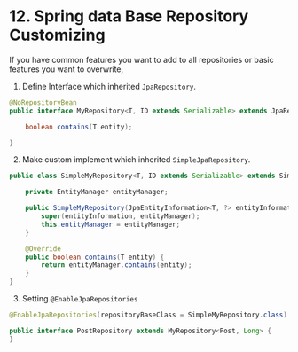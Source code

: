 # 12. Spring data Base Repository Customizing

If you have common features you want to add to all repositories or basic features you want to overwrite,

1. Define Interface which inherited `JpaRepository`.

~~~java
@NoRepositoryBean
public interface MyRepository<T, ID extends Serializable> extends JpaRepository<T, ID> {

    boolean contains(T entity);

}
~~~

2. Make custom implement which inherited `SimpleJpaRepository`.

~~~java
public class SimpleMyRepository<T, ID extends Serializable> extends SimpleJpaRepository<T, ID> implements MyRepository<T, ID> {

    private EntityManager entityManager;

    public SimpleMyRepository(JpaEntityInformation<T, ?> entityInformation, EntityManager entityManager) {
        super(entityInformation, entityManager);
        this.entityManager = entityManager;
    }

    @Override
    public boolean contains(T entity) {
        return entityManager.contains(entity);
    }
}
~~~

3. Setting `@EnableJpaRepositories`

~~~java
@EnableJpaRepositories(repositoryBaseClass = SimpleMyRepository.class)
~~~

~~~java
public interface PostRepository extends MyRepository<Post, Long> {
}
~~~